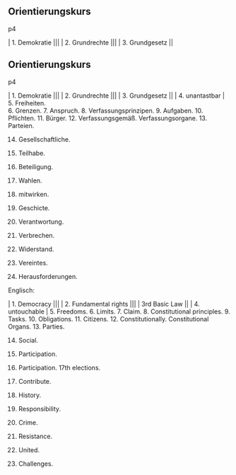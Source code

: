 ## Orientierungskurs 

p4

| 1. Demokratie |||
| 2. Grundrechte |||
| 3. Grundgesetz ||
## Orientierungskurs 

p4

| 1. Demokratie |||
| 2. Grundrechte |||
| 3. Grundgesetz ||
| 4. unantastbar |
5. Freiheiten.  
6. Grenzen.
7. Anspruch.
8. Verfassungsprinzipen.
9. Aufgaben.
10. Pflichten. 
11. Bürger.
12. Verfassungsgemäß. Verfassungsorgane. 
13. Parteien. 

14. Gesellschaftliche.
15. Teilhabe.
16. Beteiligung.
17. Wahlen.
18. mitwirken. 
19. Geschicte.
20. Verantwortung.
21. Verbrechen.
22. Widerstand.
23. Vereintes. 

24. Herausforderungen.

Englisch:

| 1. Democracy |||
| 2. Fundamental rights |||
| 3rd Basic Law ||
| 4. untouchable |
5. Freedoms.
6. Limits.
7. Claim.
8. Constitutional principles.
9. Tasks.
10. Obligations.
11. Citizens.
12. Constitutionally. Constitutional Organs. 
13. Parties.


14. Social.
15. Participation.
16. Participation.
17th elections.
18. Contribute.
19. History.
20. Responsibility.
21. Crime.
22. Resistance.
23. United.

24. Challenges.
